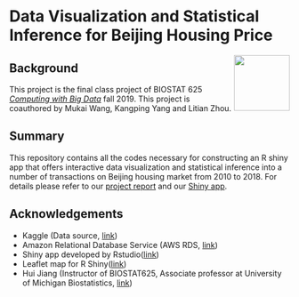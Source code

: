 # Data Visualization and Statistical Inference for Beijing Housing Price

<img src="https://www.rstudio.com/wp-content/uploads/2014/04/shiny.png" align="right" width="100">

## Background
This project is the final class project of BIOSTAT 625 [_Computing with Big Data_](https://sph.umich.edu/academics/courses/course.php?courseID=BIOSTAT625) fall 2019. This project is coauthored by Mukai Wang, Kangping Yang and Litian Zhou.

## Summary
This repository contains all the codes necessary for constructing an R shiny app that offers interactive data visualization and statistical inference into a number of transactions on Beijing housing market from 2010 to 2018. For details please refer to our [project report](https://github.com/LitianZhou/Beijing_Housing_Price/blob/master/report/Group_2_Report.pdf) and our [Shiny app](https://biostat-umich.shinyapps.io/Beijing_Housing_Price/).

## Acknowledgements
* Kaggle (Data source, [link](https://www.kaggle.com/))
* Amazon Relational Database Service (AWS RDS, [link](https://aws.amazon.com/rds/))
* Shiny app developed by Rstudio([link](https://shiny.rstudio.com/))
* Leaflet map for R Shiny([link](https://rstudio.github.io/leaflet/))
* Hui Jiang (Instructor of BIOSTAT625, Associate professor at University of Michigan Biostatistics, [link](https://sph.umich.edu/faculty-profiles/jiang-hui.html))
